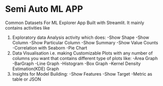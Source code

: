 # Semi Auto ML APP

Common Datasets For ML Explorer App Built with Streamlit. It mainly contains activities like
1. Exploratory data Analysis activity which does:
	-Show Shape
	-Show Column
	-Show Particular Column
	-Show Summary
	-Show Value Counts
	-Correlation with Seaborn
	-Pie Chart
2. Data Visualisation i.e. making Customizable Plots with any number of columns you want that contains different type of plots like:
	-Area Graph
	-BarGraph
	-Line Graph
	-Histogram
	-Box Graph
	-Kernel Density Estimation(KDE) Graph
3. Insights for Model Building:
	-Show Features
	-Show Target
	-Metric as table or JSON
